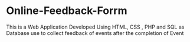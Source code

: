 # Online-Feedback-Forrm
This is a Web Application Developed Using HTML, CSS , PHP and SQL as Database use to collect feedback of events after the completion of Event
